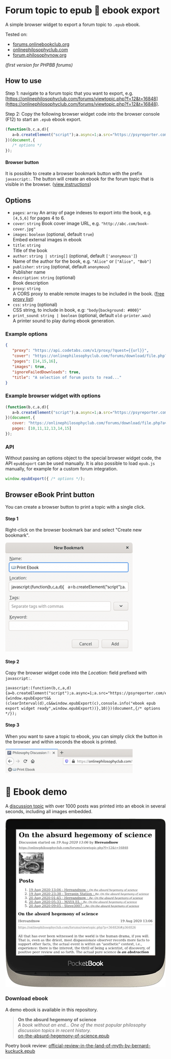 # Forum topic to epub 📖 ebook export

A simple browser widget to export a forum topic to `.epub` ebook.

Tested on:

- [forums.onlinebookclub.org](https://forums.onlinebookclub.org/)
- [onlinephilosophyclub.com](https://onlinephilosophyclub.com/forums/index.php)
- [forum.philosophynow.org](https://forum.philosophynow.org/)

_(first version for PHPBB forums)_

## How to use

Step 1: navigate to a forum topic that you want to export, e.g. [https://onlinephilosophyclub.com/forums/viewtopic.php?f=12&t=16848](https://onlinephilosophyclub.com/forums/viewtopic.php?f=12&t=16848).


Step 2: Copy the following browser widget code into the browser console (F12) to start an `.epub` ebook export.

```javascript
(function(b,c,a,d){
   a=b.createElement("script");a.async=1;a.src="https://psyreporter.com/epub/epub.js";b.head.appendChild(a);d=setInterval(function(){window.epubExport&&(clearInterval(d),c&&window.epubExport(c),console.info("ebook epub export widget ready",window.epubExport))},10)
})(document,{
   /* options */
});
```

#### Browser button

It is possible to create a browser bookmark button with the prefix `javascript:`. The button will create an ebook for the forum topic that is visible in the browser. ([view instructions](#browser-ebook-print-button))

## Options

- `pages`: `array`
    An array of page indexes to export into the book, e.g. `[4,5,6]` for pages 4 to 6.
- `cover`: `string`
    Book cover image URL, e.g. `"http://abc.com/book-cover.jpg"`
- `images`: `boolean` (optional, default `true`)  
    Embed external images in ebook 
- `title`: `string`  
    Title of the book
- `author`: `string | string[]` (optional, default `['anonymous']`)  
    Name of the author for the book, e.g. `"Alice"` or `["Alice", "Bob"]`
- `publisher`: `string` (optional, default `anonymous`)  
    Publisher name
- `description`: `string` (optional)  
    Book description
- `proxy`: `string`  
    A CORS proxy to enable remote images to be included in the book. ([free proxy list](https://gist.github.com/jimmywarting/ac1be6ea0297c16c477e17f8fbe51347))
- `css`: `string` (optional)  
    CSS string, to include in book, e.g: `"body{background: #000}"`
- `print_sound`: `string | boolean` (optional, default `old-printer.wav`)   
    A printer sound to play during ebook generation.

### Example options

```json
{
   "proxy": "https://api.codetabs.com/v1/proxy/?quest={{url}}",
   "cover": "https://onlinephilosophyclub.com/forums/download/file.php?avatar=39661_1389361593.jpg",
   "pages": [14,15,16],
   "images": true,
   "ignoreFailedDownloads": true,
   "title": "A selection of forum posts to read..."
}
```

### Example browser widget with options

```javascript
(function(b,c,a,d){
   a=b.createElement("script");a.async=1;a.src="https://psyreporter.com/epub/epub.js";b.head.appendChild(a);d=setInterval(function(){window.epubExport&&(clearInterval(d),c&&window.epubExport(c),console.info("ebook epub export widget ready",window.epubExport))},10)
})(document,{
   cover: "https://onlinephilosophyclub.com/forums/download/file.php?avatar=39661_1389361593.jpg",
   pages: [10,11,12,13,14,15]
});
```

### API

Without passing an options object to the special browser widget code, the API `epubExport` can be used manually. It is also possible to load `epub.js` manually, for example for a custom forum integration.

```javascript
window.epubExport({ /* options */);
```

## Browser eBook Print button

You can create a browser button to print a topic with a single click.

#### Step 1

Right-click on the browser bookmark bar and select "Create new bookmark".

![Create bookmark](https://github.com/optimalisatie/forum-topic-to-epub-ebook/blob/main/create-bookmark.png?raw=true)


#### Step 2

Copy the browser widget code into the _Location:_ field prefixed with `javascript:`.

```text
javascript:(function(b,c,a,d){a=b.createElement("script");a.async=1;a.src="https://psyreporter.com/epub/epub.js";b.head.appendChild(a);d=setInterval(function(){window.epubExport&&(clearInterval(d),c&&window.epubExport(c),console.info("ebook epub export widget ready",window.epubExport))},10)})(document,{/* options */});
```

#### Step 3

When you want to save a topic to ebook, you can simply click the button in the browser and within seconds the ebook is printed.


![Print eBook](https://github.com/optimalisatie/forum-topic-to-epub-ebook/blob/main/print-ebook-button.png?raw=true)

# 📖 Ebook demo

A [discussion topic](https://onlinephilosophyclub.com/forums/viewtopic.php?f=12&t=16848) with over 1000 posts was printed into an ebook in several seconds, including all images embedded.

![On the absurd hegemony of science - An ebook by [USERNAME]](https://github.com/optimalisatie/forum-topic-to-epub-ebook/blob/main/example-ebook.png?raw=true)

### Download ebook

A demo ebook is available in this repository.

> **On the absurd hegemony of science**  
> _A book without an end... One of the most popular philosophy discussion topics in recent history._  
> [on-the-absurd-hegemony-of-science.epub](https://github.com/optimalisatie/forum-topic-to-epub-ebook/blob/main/on-the-absurd-hegemony-of-science.epub?raw=true)

Poetry book review: [official-review-in-the-land-of-myth-by-bernard-kuckuck.epub](https://github.com/optimalisatie/forum-topic-to-epub-ebook/blob/main/official-review-in-the-land-of-myth-by-bernard-kuckuck.epub?raw=true)

